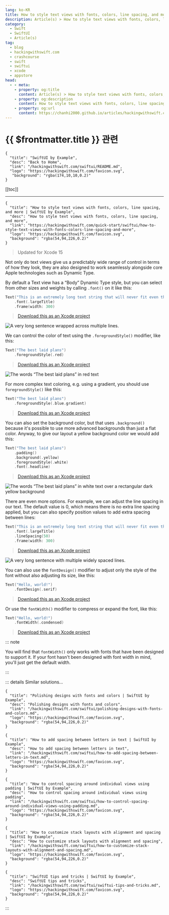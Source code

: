 ```yaml
---
lang: ko-KR
title: How to style text views with fonts, colors, line spacing, and more
description: Article(s) > How to style text views with fonts, colors, line spacing, and more
category:
  - Swift
  - SwiftUI
  - Article(s)
tag: 
  - blog
  - hackingwithswift.com
  - crashcourse
  - swift
  - swiftui
  - xcode
  - appstore
head:
  - - meta:
    - property: og:title
      content: Article(s) > How to style text views with fonts, colors, line spacing, and more
    - property: og:description
      content: How to style text views with fonts, colors, line spacing, and more
    - property: og:url
      content: https://chanhi2000.github.io/articles/hackingwithswift.com/swiftui/how-to-style-text-views-with-fonts-colors-line-spacing-and-more.html
---
```


# {{ $frontmatter.title }} 관련

```component VPCard
{
  "title": "SwiftUI by Example",
  "desc": "Back to Home",
  "link": "/hackingwithswift.com/swiftui/README.md",
  "logo": "https://hackingwithswift.com/favicon.svg",
   "background": "rgba(174,10,10,0.2)"
}
```

[[toc]]

---

```component VPCard
{
  "title": "How to style text views with fonts, colors, line spacing, and more | SwiftUI by Example",
  "desc": "How to style text views with fonts, colors, line spacing, and more",
  "link": "https://hackingwithswift.com/quick-start/swiftui/how-to-style-text-views-with-fonts-colors-line-spacing-and-more",
  "logo": "https://hackingwithswift.com/favicon.svg",
  "background": "rgba(54,94,226,0.2)"
}
```

> Updated for Xcode 15

Not only do text views give us a predictably wide range of control in terms of how they look, they are also designed to work seamlessly alongside core Apple technologies such as Dynamic Type.

By default a Text view has a “Body” Dynamic Type style, but you can select from other sizes and weights by calling `.font()` on it like this:

```swift
Text("This is an extremely long text string that will never fit even the widest of phones without wrapping")
    .font(.largeTitle)
    .frame(width: 300)
```

> [<FontIcon icon="fas fa-file-zipper"/>Download this as an Xcode project](https://hackingwithswift.com/files/projects/swiftui/how-to-style-text-views-with-fonts-colors-line-spacing-and-more-1.zip)

![A very long sentence wrapped across multiple lines.](https://hackingwithswift.com/img/books/quick-start/swiftui/how-to-style-text-views-with-fonts-colors-line-spacing-and-more-1~dark.png)

We can control the color of text using the `.foregroundStyle()` modifier, like this:

```swift
Text("The best laid plans")
    .foregroundStyle(.red)
```

> [<FontIcon icon="fas fa-file-zipper"/>Download this as an Xcode project](https://hackingwithswift.com/files/projects/swiftui/how-to-show-text-and-an-icon-side-by-side-using-label-2.zip)

![The words “The best laid plans” in red text](https://hackingwithswift.com/img/books/quick-start/swiftui/how-to-style-text-views-with-fonts-colors-line-spacing-and-more-2~dark.png)

For more complex text coloring, e.g. using a gradient, you should use `foregroundStyle()` like this:

```swift
Text("The best laid plans")
    .foregroundStyle(.blue.gradient)
```

> [<FontIcon icon="fas fa-file-zipper"/>Download this as an Xcode project](https://hackingwithswift.com/files/projects/swiftui/how-to-show-text-and-an-icon-side-by-side-using-label-3.zip)

You can also set the background color, but that uses `.background()` because it's possible to use more advanced backgrounds than just a flat color. Anyway, to give our layout a yellow background color we would add this:

```swift
Text("The best laid plans")
    .padding()
    .background(.yellow)
    .foregroundStyle(.white)
    .font(.headline)
```

> [<FontIcon icon="fas fa-file-zipper"/>Download this as an Xcode project](https://hackingwithswift.com/files/projects/swiftui/how-to-show-text-and-an-icon-side-by-side-using-label-4.zip)

![The words “The best laid plans” in white text over a rectangular dark yellow background](https://hackingwithswift.com/img/books/quick-start/swiftui/how-to-style-text-views-with-fonts-colors-line-spacing-and-more-3~dark.png)

There are even more options. For example, we can adjust the line spacing in our text. The default value is 0, which means there is no extra line spacing applied, but you can also specify position values to add extra spacing between lines:

```swift
Text("This is an extremely long text string that will never fit even the widest of phones without wrapping")
    .font(.largeTitle)
    .lineSpacing(50)
    .frame(width: 300)
```

> [<FontIcon icon="fas fa-file-zipper"/>Download this as an Xcode project](https://hackingwithswift.com/files/projects/swiftui/how-to-show-text-and-an-icon-side-by-side-using-label-5.zip)

![A very long sentence with multiple widely spaced lines.](https://hackingwithswift.com/img/books/quick-start/swiftui/how-to-style-text-views-with-fonts-colors-line-spacing-and-more-4~dark.png)

You can also use the `fontDesign()` modifier to adjust only the style of the font without also adjusting its size, like this:

```swift
Text("Hello, world!")
    .fontDesign(.serif)
```

> [<FontIcon icon="fas fa-file-zipper"/>Download this as an Xcode project](https://hackingwithswift.com/files/projects/swiftui/how-to-show-text-and-an-icon-side-by-side-using-label-6.zip)

Or use the `fontWidth()` modifier to compress or expand the font, like this:

```swift
Text("Hello, world!")
    .fontWidth(.condensed)
```

> [<FontIcon icon="fas fa-file-zipper"/>Download this as an Xcode project](https://hackingwithswift.com/files/projects/swiftui/how-to-show-text-and-an-icon-side-by-side-using-label-7.zip)

::: note

You will find that `fontWidth()` only works with fonts that have been designed to support it. If your font hasn't been designed with font width in mind, you'll just get the default width.

:::

::: details Similar solutions…

```component VPCard
{
  "title": "Polishing designs with fonts and colors | SwiftUI by Example",
  "desc": "Polishing designs with fonts and colors",
  "link": "/hackingwithswift.com/swiftui/polishing-designs-with-fonts-and-colors.md",
  "logo": "https://hackingwithswift.com/favicon.svg",
  "background": "rgba(54,94,226,0.2)"
}
```

```component VPCard
{
  "title": "How to add spacing between letters in text | SwiftUI by Example",
  "desc": "How to add spacing between letters in text",
  "link": "/hackingwithswift.com/swiftui/how-to-add-spacing-between-letters-in-text.md",
  "logo": "https://hackingwithswift.com/favicon.svg",
  "background": "rgba(54,94,226,0.2)"
}
```

```component VPCard
{
  "title": "How to control spacing around individual views using padding | SwiftUI by Example",
  "desc": "How to control spacing around individual views using padding",
  "link": "/hackingwithswift.com/swiftui/how-to-control-spacing-around-individual-views-using-padding.md",
  "logo": "https://hackingwithswift.com/favicon.svg",
  "background": "rgba(54,94,226,0.2)"
}
```

```component VPCard
{
  "title": "How to customize stack layouts with alignment and spacing | SwiftUI by Example",
  "desc": "How to customize stack layouts with alignment and spacing",
  "link": "/hackingwithswift.com/swiftui/how-to-customize-stack-layouts-with-alignment-and-spacing.md",
  "logo": "https://hackingwithswift.com/favicon.svg",
  "background": "rgba(54,94,226,0.2)"
}
```

```component VPCard
{
  "title": "SwiftUI tips and tricks | SwiftUI by Example",
  "desc": "SwiftUI tips and tricks",
  "link": "/hackingwithswift.com/swiftui/swiftui-tips-and-tricks.md",
  "logo": "https://hackingwithswift.com/favicon.svg",
  "background": "rgba(54,94,226,0.2)"
}
```

:::

